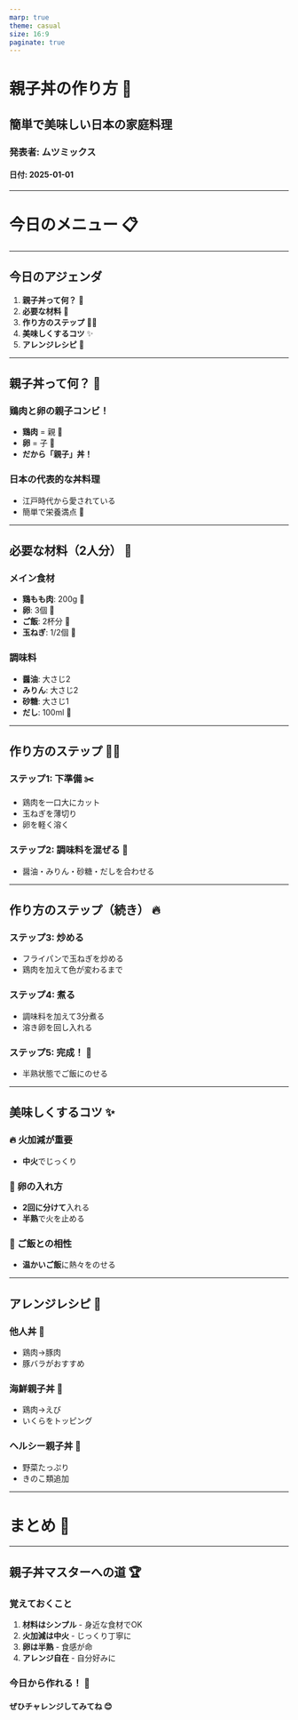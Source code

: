 ```yaml
---
marp: true
theme: casual
size: 16:9
paginate: true
---
```


<!-- _class: cover -->

# 親子丼の作り方 🍳

## 簡単で美味しい日本の家庭料理

### 発表者: ムツミックス
#### 日付: 2025-01-01

<!--
スピーカーノート:
- 元気よく挨拶から始める
- 親子丼の魅力を簡潔に伝える
- 5分間で実践的なレシピを紹介することを説明
-->

---

<!-- _class: section-title -->

# 今日のメニュー 📋

---

## 今日のアジェンダ

1. **親子丼って何？** 🤔
2. **必要な材料** 🛒
3. **作り方のステップ** 👨‍🍳
4. **美味しくするコツ** ✨
5. **アレンジレシピ** 🌟

<!--
スピーカーノート:
- 各項目を指差しながら説明
- 親しみやすいトーンで進める
- 質問があれば最後に受け付けることを伝える
-->

---

## 親子丼って何？ 🤔

### 鶏肉と卵の親子コンビ！

- **鶏肉** = 親 🐔
- **卵** = 子 🥚
- **だから「親子」丼！**

### 日本の代表的な丼料理
- 江戸時代から愛されている
- 簡単で栄養満点 💪

<!--
スピーカーノート:
- 親子の関係性を楽しく説明
- 歴史的背景を軽く触れる
- 栄養価の高さをアピール
- 時間配分: 30秒程度
-->

---

## 必要な材料（2人分） 🛒

<div class="two-columns">

### メイン食材
- **鶏もも肉**: 200g 🍗
- **卵**: 3個 🥚
- **ご飯**: 2杯分 🍚
- **玉ねぎ**: 1/2個 🧅

### 調味料
- **醤油**: 大さじ2
- **みりん**: 大さじ2
- **砂糖**: 大さじ1
- **だし**: 100ml 🥄

</div>

<!--
スピーカーノート:
- 材料は身近なものばかりであることを強調
- 分量は目安であることを伝える
- だしは顆粒でもOKと補足
- 時間配分: 45秒程度
-->

---

## 作り方のステップ 👨‍🍳

### ステップ1: 下準備 ✂️
- 鶏肉を一口大にカット
- 玉ねぎを薄切り
- 卵を軽く溶く

### ステップ2: 調味料を混ぜる 🥄
- 醤油・みりん・砂糖・だしを合わせる

<!--
スピーカーノート:
- 下準備の大切さを強調
- 調味料は事前に混ぜておくと楽
- 卵は溶きすぎない方が良い
- 時間配分: 1分程度
-->

---

## 作り方のステップ（続き） 🔥

### ステップ3: 炒める
- フライパンで玉ねぎを炒める
- 鶏肉を加えて色が変わるまで

### ステップ4: 煮る
- 調味料を加えて3分煮る
- 溶き卵を回し入れる

### ステップ5: 完成！ 🎉
- 半熟状態でご飯にのせる

<!--
スピーカーノート:
- 火加減は中火がベスト
- 卵は一気に入れず、ゆっくり回し入れる
- 半熟がポイントであることを強調
- 時間配分: 1分30秒程度
-->

---

## 美味しくするコツ ✨

### 🔥 火加減が重要
- **中火**でじっくり

### 🥚 卵の入れ方
- **2回に分けて**入れる
- **半熟**で火を止める

### 🍚 ご飯との相性
- **温かいご飯**に熱々をのせる

<!--
スピーカーノート:
- 火加減の失敗例も軽く触れる
- 卵の食感が決め手であることを説明
- ご飯が冷めていると美味しくない
- 時間配分: 1分程度
-->

---

## アレンジレシピ 🌟

<div class="three-columns">

### 他人丼 🐖
- 鶏肉→豚肉
- 豚バラがおすすめ

### 海鮮親子丼 🦐
- 鶏肉→えび
- いくらをトッピング

### ヘルシー親子丼 🥬
- 野菜たっぷり
- きのこ類追加

</div>

<!--
スピーカーノート:
- アレンジの自由度を強調
- 「他人丼」の名前の由来を説明
- 自分好みにカスタマイズできることをアピール
- 時間配分: 45秒程度
-->

---

<!-- _class: section-title -->

# まとめ 🎯

---

## 親子丼マスターへの道 🏆

### 覚えておくこと
1. **材料はシンプル** - 身近な食材でOK
2. **火加減は中火** - じっくり丁寧に
3. **卵は半熟** - 食感が命
4. **アレンジ自在** - 自分好みに

### **今日から作れる！** 💪
#### ぜひチャレンジしてみてね 😊

<!--
スピーカーノート:
- 要点を再確認
- 実際に作ってもらうことを促す
- 失敗を恐れずチャレンジしてほしいと伝える
- 質問があれば受け付ける
- 時間配分: 30秒程度
-->